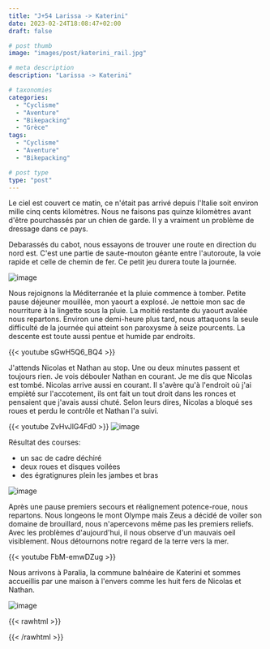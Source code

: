 ```yaml
---
title: "J+54 Larissa -> Katerini"
date: 2023-02-24T18:08:47+02:00
draft: false

# post thumb
image: "images/post/katerini_rail.jpg"

# meta description
description: "Larissa -> Katerini"

# taxonomies
categories:
  - "Cyclisme" 
  - "Aventure" 
  - "Bikepacking"
  - "Grèce" 
tags:
  - "Cyclisme" 
  - "Aventure" 
  - "Bikepacking" 

# post type
type: "post"
---
```


Le ciel est couvert ce matin, ce n'était pas arrivé depuis l'Italie soit environ mille cinq cents kilomètres. Nous ne faisons pas quinze kilomètres avant d'être pourchassés par un chien de garde. Il y a vraiment un problème de dressage dans ce pays.

Debarassés du cabot, nous essayons de trouver une route en direction du nord est. C'est une partie de saute-mouton géante entre l'autoroute, la voie rapide et celle de chemin de fer. Ce petit jeu durera toute la journée. 

![image](../../images/post/katerini_montagne.jpg)

Nous rejoignons la Méditerranée et la pluie commence à tomber. Petite pause déjeuner mouillée, mon yaourt a explosé. Je nettoie mon sac de nourriture à la lingette sous la pluie. La moitié restante du yaourt avalée nous repartons. Environ une demi-heure plus tard, nous attaquons la seule difficulté de la journée qui atteint son paroxysme à seize pourcents. La descente est toute aussi pentue et humide par endroits. 

{{< youtube sGwH5Q6_BQ4 >}}

J'attends Nicolas et Nathan au stop. Une ou deux minutes passent et toujours rien. Je vois débouler Nathan en courant. Je me dis que Nicolas est tombé. Nicolas arrive aussi en courant. Il s'avère qu'à l'endroit où j'ai empièté sur l'accotement, ils ont fait un tout droit dans les ronces et pensaient que j'avais aussi chuté. Selon leurs dires, Nicolas a bloqué ses roues et perdu le contrôle et Nathan l'a suivi.

{{< youtube ZvHvJlG4Fd0 >}}
![image](../../images/post/katerini_scene.jpg)

Résultat des courses:
- un sac de cadre déchiré 
- deux roues et disques voilées 
- des égratignures plein les jambes et bras

![image](../../images/post/katerini_jambe.jpg)

Après une pause premiers secours et réalignement potence-roue, nous repartons. Nous longeons le mont Olympe mais Zeus a décidé de voiler son domaine de brouillard, nous n'apercevons même pas les premiers reliefs. Avec les problèmes d'aujourd'hui, il nous observe d'un mauvais oeil visiblement. Nous détournons notre regard de la terre vers la mer. 

{{< youtube FbM-emwDZug >}}

Nous arrivons à Paralia, la commune balnéaire de Katerini et sommes accueillis par une maison à l'envers comme les huit fers de Nicolas et Nathan. 

![image](../../images/post/katerini_maison.jpg)

{{< rawhtml >}}
<div class="strava-embed-placeholder" data-embed-type="activity" data-embed-id="8614739333"></div><script src="https://strava-embeds.com/embed.js"></script>
{{< /rawhtml >}}
